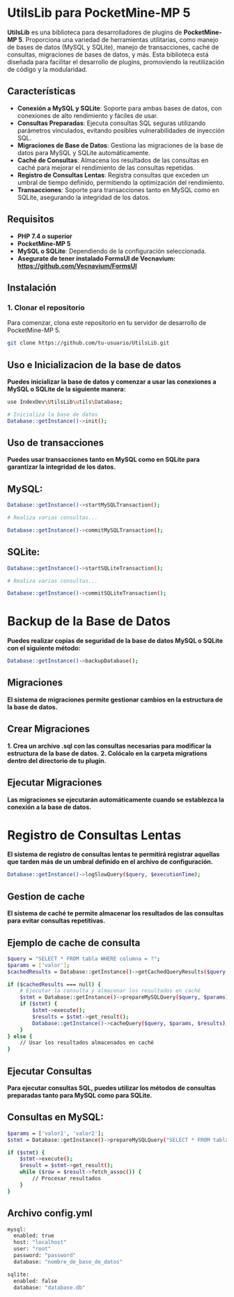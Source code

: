 # UtilsLib para PocketMine-MP 5

**UtilsLib** es una biblioteca para desarrolladores de plugins de **PocketMine-MP 5**. Proporciona una variedad de herramientas utilitarias, como manejo de bases de datos (MySQL y SQLite), manejo de transacciones, caché de consultas, migraciones de bases de datos, y más. Esta biblioteca está diseñada para facilitar el desarrollo de plugins, promoviendo la reutilización de código y la modularidad.

## Características

- **Conexión a MySQL y SQLite**: Soporte para ambas bases de datos, con conexiones de alto rendimiento y fáciles de usar.
- **Consultas Preparadas**: Ejecuta consultas SQL seguras utilizando parámetros vinculados, evitando posibles vulnerabilidades de inyección SQL.
- **Migraciones de Base de Datos**: Gestiona las migraciones de la base de datos para MySQL y SQLite automáticamente.
- **Caché de Consultas**: Almacena los resultados de las consultas en caché para mejorar el rendimiento de las consultas repetidas.
- **Registro de Consultas Lentas**: Registra consultas que exceden un umbral de tiempo definido, permitiendo la optimización del rendimiento.
- **Transacciones**: Soporte para transacciones tanto en MySQL como en SQLite, asegurando la integridad de los datos.

## Requisitos

- **PHP 7.4 o superior**
- **PocketMine-MP 5**
- **MySQL o SQLite**: Dependiendo de la configuración seleccionada.
- **Asegurate de tener instalado FormsUI de Vecnavium: https://github.com/Vecnavium/FormsUI**

## Instalación

### 1. Clonar el repositorio

Para comenzar, clona este repositorio en tu servidor de desarrollo de PocketMine-MP 5.

```bash
git clone https://github.com/tu-usuario/UtilsLib.git
```

## Uso e Inicializacion de la base de datos 
**Puedes inicializar la base de datos y comenzar a usar las conexiones a MySQL o SQLite de la siguiente manera:**
```bash
use IndexDev\UtilsLib\utils\Database;

# Inicializa la base de datos
Database::getInstance()->init();
```

## Uso de transacciones
**Puedes usar transacciones tanto en MySQL como en SQLite para garantizar la integridad de los datos.**
## MySQL:

```bash
Database::getInstance()->startMySQLTransaction();

# Realiza varias consultas...

Database::getInstance()->commitMySQLTransaction();
```
## SQLite:
```bash
Database::getInstance()->startSQLiteTransaction();

# Realiza varias consultas...

Database::getInstance()->commitSQLiteTransaction();
```

# Backup de la Base de Datos
**Puedes realizar copias de seguridad de la base de datos MySQL o SQLite con el siguiente método:**

```bash
Database::getInstance()->backupDatabase();
```

## Migraciones
**El sistema de migraciones permite gestionar cambios en la estructura de la base de datos.**
## Crear Migraciones
**1. Crea un archivo .sql con las consultas necesarias para modificar la estructura de la base de datos.**
**2. Colócalo en la carpeta migrations dentro del directorio de tu plugin.**

## Ejecutar Migraciones
**Las migraciones se ejecutarán automáticamente cuando se establezca la conexión a la base de datos.**
# Registro de Consultas Lentas
**El sistema de registro de consultas lentas te permitirá registrar aquellas que tarden más de un umbral definido en el archivo de configuración.**
```bash
Database::getInstance()->logSlowQuery($query, $executionTime);
```

## Gestion de cache
**El sistema de caché te permite almacenar los resultados de las consultas para evitar consultas repetitivas.**
## Ejemplo de cache de consulta
```bash
$query = "SELECT * FROM tabla WHERE columna = ?";
$params = ['valor'];
$cachedResults = Database::getInstance()->getCachedQueryResults($query, $params);

if ($cachedResults === null) {
    # Ejecutar la consulta y almacenar los resultados en caché
    $stmt = Database::getInstance()->prepareMySQLQuery($query, $params);
    if ($stmt) {
        $stmt->execute();
        $results = $stmt->get_result();
        Database::getInstance()->cacheQuery($query, $params, $results);
    }
} else {
    // Usar los resultados almacenados en caché
}
```

## Ejecutar Consultas
**Para ejecutar consultas SQL, puedes utilizar los métodos de consultas preparadas tanto para MySQL como para SQLite.**
## Consultas en MySQL:

```bash
$params = ['valor1', 'valor2'];
$stmt = Database::getInstance()->prepareMySQLQuery("SELECT * FROM tabla WHERE columna = ?", $params);

if ($stmt) {
    $stmt->execute();
    $result = $stmt->get_result();
    while ($row = $result->fetch_assoc()) {
        // Procesar resultados
    }
}
```

## Archivo config.yml

```bash
mysql:
  enabled: true
  host: "localhost"
  user: "root"
  password: "password"
  database: "nombre_de_base_de_datos"

sqlite:
  enabled: false
  database: "database.db"
```
